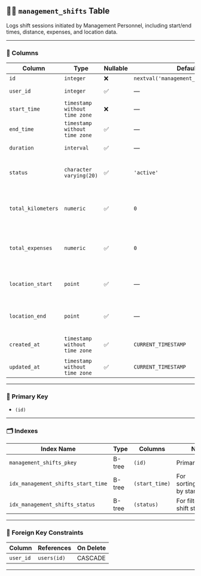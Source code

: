 ## 👨‍💼 `management_shifts` Table

Logs shift sessions initiated by Management Personnel, including start/end times, distance, expenses, and location data.

---

### 🧱 Columns

| Column              | Type                          | Nullable | Default                                   | Description                                       |
|---------------------|-------------------------------|----------|-------------------------------------------|---------------------------------------------------|
| `id`                | `integer`                     | ❌       | `nextval('management_shifts_id_seq')`     | Primary key                                       |
| `user_id`           | `integer`                     | ✅       | —                                         | References `users(id)`                            |
| `start_time`        | `timestamp without time zone` | ❌       | —                                         | Shift start timestamp                             |
| `end_time`          | `timestamp without time zone` | ✅       | —                                         | Shift end timestamp                               |
| `duration`          | `interval`                    | ✅       | —                                         | Total shift duration                              |
| `status`            | `character varying(20)`       | ✅       | `'active'`                                | Shift status (e.g., active, completed)            |
| `total_kilometers`  | `numeric`                     | ✅       | `0`                                       | Total distance traveled during the shift          |
| `total_expenses`    | `numeric`                     | ✅       | `0`                                       | Total expenses incurred during the shift          |
| `location_start`    | `point`                       | ✅       | —                                         | Starting location (latitude, longitude)           |
| `location_end`      | `point`                       | ✅       | —                                         | Ending location (latitude, longitude)             |
| `created_at`        | `timestamp without time zone` | ✅       | `CURRENT_TIMESTAMP`                       | Record creation timestamp                         |
| `updated_at`        | `timestamp without time zone` | ✅       | `CURRENT_TIMESTAMP`                       | Last update timestamp                             |

---

### 🔑 Primary Key

- `(id)`

---

### 🗂️ Indexes

| Index Name                       | Type   | Columns        | Notes                               |
|----------------------------------|--------|----------------|-------------------------------------|
| `management_shifts_pkey`         | B-tree | `(id)`         | Primary key                         |
| `idx_management_shifts_start_time` | B-tree | `(start_time)` | For sorting/querying by start time  |
| `idx_management_shifts_status`   | B-tree | `(status)`     | For filtering by shift status       |

---

### 🔗 Foreign Key Constraints

| Column    | References     | On Delete |
|-----------|----------------|-----------|
| `user_id` | `users(id)`    | CASCADE   |

---
